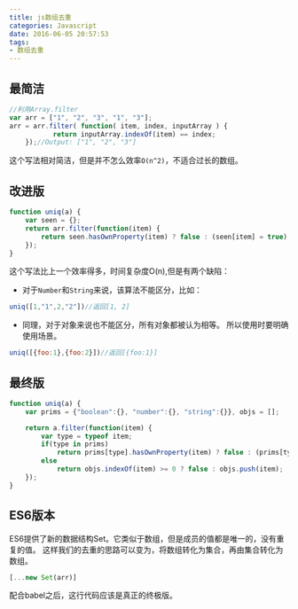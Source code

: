 ```yaml
---
title: js数组去重
categories: Javascript
date: 2016-06-05 20:57:53
tags:
- 数组去重
---
```


## 最简洁
```js
//利用Array.filter
var arr = ["1", "2", "3", "1", "3"];
arr = arr.filter( function( item, index, inputArray ) {
           return inputArray.indexOf(item) == index;
    });//Output: ["1", "2", "3"]
```
这个写法相对简洁，但是并不怎么效率`O(n^2)`，不适合过长的数组。

<!-- more -->

## 改进版
```js
function uniq(a) {
    var seen = {};
    return arr.filter(function(item) {
        return seen.hasOwnProperty(item) ? false : (seen[item] = true);
    });
}
```
这个写法比上一个效率得多，时间复杂度O(n),但是有两个缺陷：
* 对于`Number`和`String`来说，该算法不能区分，比如：
```js
uniq([1,"1",2,"2"])//返回[1, 2]
```
* 同理，对于对象来说也不能区分，所有对象都被认为相等。
所以使用时要明确使用场景。
```js
uniq([{foo:1},{foo:2}])//返回[{foo:1}]
```

## 最终版
```js
function uniq(a) {
    var prims = {"boolean":{}, "number":{}, "string":{}}, objs = [];

    return a.filter(function(item) {
        var type = typeof item;
        if(type in prims)
            return prims[type].hasOwnProperty(item) ? false : (prims[type][item] = true);
        else
            return objs.indexOf(item) >= 0 ? false : objs.push(item);
    });
}
```

## ES6版本
ES6提供了新的数据结构Set。它类似于数组，但是成员的值都是唯一的，没有重复的值。
这样我们的去重的思路可以变为，将数组转化为集合，再由集合转化为数组。
```js
[...new Set(arr)]
```
配合babel之后，这行代码应该是真正的终极版。
